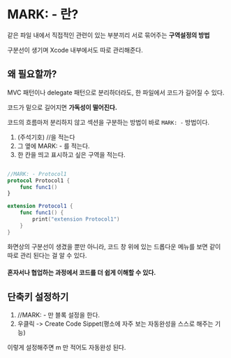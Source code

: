 # MARK: - 란?
같은 파일 내에서 직접적인 관련이 있는 부분끼리 서로 묶어주는 <b>구역설정의 방법</b>

구분선이 생기며 Xcode 내부에서도 따로 관리해준다.

## 왜 필요할까?
MVC 패턴이나 delegate 패턴으로 분리하더라도, 한 파일에서 코드가 길어질 수 있다.

코드가 밑으로 길어지면 <b>가독성이 떨어진다.</b>

코드의 흐름마저 분리하지 않고 섹션을 구분하는 방법이 바로 ```MARK: -``` 방법이다.

1. (주석기호) //을 적는다
2. 그 옆에 MARK: - 를 적는다.
3. 한 칸을 띄고 표시하고 싶은 구역을 적는다.

```swift

//MARK: - Protocol1
protocol Protocol1 {
    func func1()
}

extension Protocol1 {
    func func1() {
        print("extension Protocol1")
    }
}

```

화면상의 구분선이 생겼을 뿐만 아니라, 코드 창 위에 있는 드롭다운 메뉴를 보면 같이 따로 관리 된다는 걸 알 수 있다.

#### 혼자서나 협업하는 과정에서 코드를 더 쉽게 이해할 수 있다.


## 단축키 설정하기
1. //MARK: - 만 블록 설정을 한다.
2. 우클릭 -> Create Code Sippet(평소에 자주 보는 자동완성을 스스로 해주는 기능)



이렇게 설정해주면 m 만 적어도 자동완성 된다.